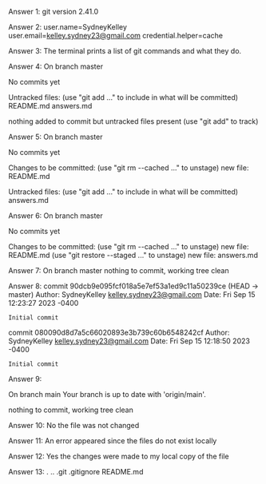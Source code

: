Answer 1: 
git version 2.41.0

Answer 2: 
user.name=SydneyKelley
user.email=kelley.sydney23@gmail.com
credential.helper=cache
 
Answer 3:
The terminal prints a list of git commands and what they do.

Answer 4:
On branch master

No commits yet

Untracked files:
  (use "git add <file>..." to include in what will be committed)
        README.md
        answers.md

nothing added to commit but untracked files present (use "git add" to track)

Answer 5:
On branch master

No commits yet

Changes to be committed:
  (use "git rm --cached <file>..." to unstage)
        new file:   README.md

Untracked files:
  (use "git add <file>..." to include in what will be committed)
        answers.md

Answer 6:
On branch master

No commits yet 

Changes to be committed:
  (use "git rm --cached <file>..." to unstage)
        new file:   README.md
  (use "git restore --staged <file>..." to unstage)
        new file:   answers.md

Answer 7:
On branch master
nothing to commit, working tree clean

Answer 8:
commit 90dcb9e095fcf018a5e7ef53a1ed9c11a50239ce (HEAD -> master)
Author: SydneyKelley <kelley.sydney23@gmail.com>
Date:   Fri Sep 15 12:23:27 2023 -0400

    Initial commit

commit 080090d8d7a5c66020893e3b739c60b6548242cf
Author: SydneyKelley <kelley.sydney23@gmail.com>
Date:   Fri Sep 15 12:18:50 2023 -0400

    Initial commit
    
Answer 9:

On branch main
Your branch is up to date with 'origin/main'.

nothing to commit, working tree clean

Answer 10:
No the file was not changed

Answer 11:
An error appeared since the files do not exist locally

Answer 12:
Yes the changes were made to my local copy of the file

Answer 13:
.  ..  .git  .gitignore  README.md
